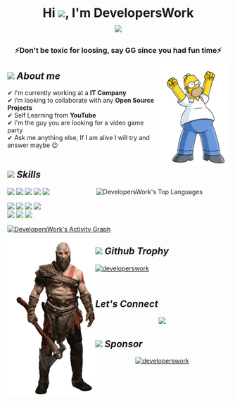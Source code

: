 # <div align="center">Hi <img src="https://media.giphy.com/media/hvRJCLFzcasrR4ia7z/giphy.gif" width="30">, I'm DevelopersWork<br/><a href="https://github.com/DenverCoder1/readme-typing-svg"><img src="https://readme-typing-svg.herokuapp.com?font=Ubuntu+Condensed&size=32&duration=7500&color=00FFEB&center=true&vCenter=true&width=600&height=60&lines=Technology+Mad;Computer+Science+Graduate;Since+1999"></a></div>

<h3 align="center">⚡Don't be toxic for loosing, say <b>GG</b> since you had fun time⚡</h3>

<img width="160" align="right" alt="" src="https://raw.githubusercontent.com/DevelopersWork/developerswork/master/resources/The%20Simpsons.png" />

## <img src="https://media.giphy.com/media/ObNTw8Uzwy6KQ/giphy.gif" width="30"/>&nbsp;***About me***

✔ I'm currently working at a **IT Company** <br>
✔ I’m looking to collaborate with any **Open Source Projects** <br>
✔ Self Learning from **YouTube**<br>
✔ I'm the guy you are looking for a video game party <br>
✔ Ask me anything else, If I am alive I will try and answer maybe 😉<br>
<br/>

## <img src = "https://media2.giphy.com/media/QssGEmpkyEOhBCb7e1/giphy.gif?cid=ecf05e47a0n3gi1bfqntqmob8g9aid1oyj2wr3ds3mg700bl&rid=giphy.gif" width="30"/>&nbsp;***Skills***

<p>
  <a href="https://github.com/anuraghazra/github-readme-stats">
    <img width="60%" align="right" alt="DevelopersWork's Top Languages" src="https://github-readme-stats.vercel.app/api/top-langs/?username=developerswork&theme=synthwave" />
  </a>

  <!-- Your languages and tools. Be careful with the alignment. 
  You can use this sites to get logos: https://www.vectorlogo.zone or https://simpleicons.org/
  -->
  <code><img width="20%" src="https://www.vectorlogo.zone/logos/docker/docker-ar21.svg"></code>
  <code><img width="20%" src="https://www.vectorlogo.zone/logos/linode/linode-ar21.svg"/></code>
  <code><img width="20%" src="https://www.vectorlogo.zone/logos/microsoft_azure/microsoft_azure-ar21.svg"></code>
  <code><img width="20%" src="https://www.vectorlogo.zone/logos/google_cloud/google_cloud-ar21.svg"></code>
  <code><img width="20%" src="https://www.vectorlogo.zone/logos/firebase/firebase-ar21.svg"></code>
  
  <code><img width="20%" src="https://www.vectorlogo.zone/logos/json/json-ar21.svg"></code>
  <code><img width="20%" src="https://www.vectorlogo.zone/logos/mongodb/mongodb-ar21.svg"></code>
  <code><img width="20%" src="https://www.vectorlogo.zone/logos/mysql/mysql-ar21.svg"></code>
  <code><img width="20%" src="https://www.vectorlogo.zone/logos/sqlite/sqlite-ar21.svg"></code>  
  <code><img width="20%" src="https://www.vectorlogo.zone/logos/apache_hadoop/apache_hadoop-ar21.svg"></code>
  <code><img width="20%" src="https://www.vectorlogo.zone/logos/apache_spark/apache_spark-ar21.svg"></code>
  <code><img width="20%" src="https://www.vectorlogo.zone/logos/apache_hive/apache_hive-ar21.svg"></code>
  
  <a href="https://github.com/Ashutosh00710/github-readme-activity-graph">
  <img alt="DevelopersWork's Activity Graph" src="https://activity-graph.herokuapp.com/graph?username=developerswork&custom_title=DevelopersWork's%20Contribution%20Graph&theme=synthwave-84" />
  </a>
</p>

<img width="200" align="left" alt="" src="https://raw.githubusercontent.com/DevelopersWork/developerswork/master/resources/God%20of%20War%20Kratos.png" />

## <img src = "https://c.tenor.com/LwULtPSWGTwAAAAi/trophy-joypixels.gif" width="30"/>&nbsp;***Github Trophy***

<p> <a href="https://github.com/ryo-ma/github-profile-trophy"><img src="https://github-profile-trophy.vercel.app/?username=developerswork&theme=gruvbox&row=2&column=4&margin-w=25&margin-h=25" alt="developerswork" /></a> </p>
<br/>

## ***Let's Connect***
<p align="center"><img width="100%" src="https://c.tenor.com/cxsA-a-8uz0AAAAC/tom-and-jerry-jerry-the-mouse.gif" /><br/>
</p>

## <img src = "https://c.tenor.com/nJDAgh_80UMAAAAi/nabung-investasi.gif" width="30"/>&nbsp;***Sponsor***
<p align="center">
<a href="https://www.buymeacoffee.com/developerswork"> <img src="https://cdn.buymeacoffee.com/buttons/v2/default-yellow.png" height="50" width="210" alt="developerswork" /></a>
</p>